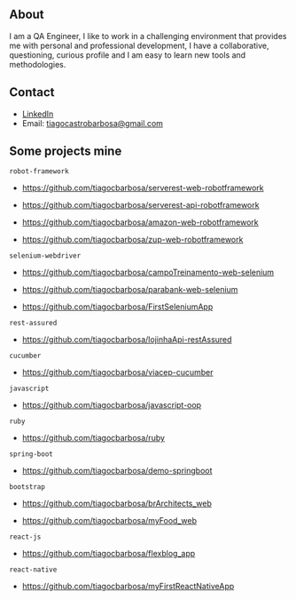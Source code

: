 ## About

I am a QA Engineer, I like to work in a challenging environment that provides me with personal and professional development, I have a collaborative, questioning, curious profile and I am easy to learn new tools and methodologies.

## Contact

- [LinkedIn](https://www.linkedin.com/in/tiagocastrobarbosa/)
- Email: tiagocastrobarbosa@gmail.com

## Some projects mine

`robot-framework`

- https://github.com/tiagocbarbosa/serverest-web-robotframework

- https://github.com/tiagocbarbosa/serverest-api-robotframework

- https://github.com/tiagocbarbosa/amazon-web-robotframework

- https://github.com/tiagocbarbosa/zup-web-robotframework
   
`selenium-webdriver`

- https://github.com/tiagocbarbosa/campoTreinamento-web-selenium

- https://github.com/tiagocbarbosa/parabank-web-selenium

- https://github.com/tiagocbarbosa/FirstSeleniumApp

`rest-assured`

- https://github.com/tiagocbarbosa/lojinhaApi-restAssured

`cucumber`

- https://github.com/tiagocbarbosa/viacep-cucumber

`javascript`

- https://github.com/tiagocbarbosa/javascript-oop

`ruby`

- https://github.com/tiagocbarbosa/ruby

`spring-boot`

- https://github.com/tiagocbarbosa/demo-springboot

`bootstrap`

- https://github.com/tiagocbarbosa/brArchitects_web

- https://github.com/tiagocbarbosa/myFood_web
  
`react-js`

- https://github.com/tiagocbarbosa/flexblog_app

`react-native`

- https://github.com/tiagocbarbosa/myFirstReactNativeApp
